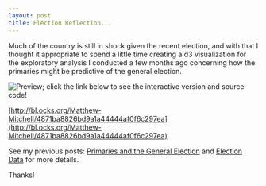 ```yaml
---
layout: post
title: Election Reflection...
---
```

Much of the country is still in shock given the recent election, and with that I thought it appropriate to spend a little time creating a d3 visualization for the exploratory analysis I conducted a few months ago concerning how the primaries might be predictive of the general election. 

![Preview; click the link below to see the interactive version and source code!]({{/images/PrimariesScatterScreenShot.JPG}})


[http://bl.ocks.org/Matthew-Mitchell/4871ba8826bd9a1a44444af0f6c297ea](http://bl.ocks.org/Matthew-Mitchell/4871ba8826bd9a1a44444af0f6c297ea)

See my previous posts: [Primaries and the General Election](https://matthew-mitchell.github.io/Primaries_and_the_General_Election/) and [Election Data](https://matthew-mitchell.github.io/Election_Data/) for more details.

Thanks!

